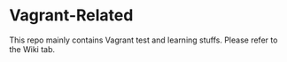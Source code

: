 # Vagrant-Related
This repo mainly contains Vagrant test and learning stuffs. Please refer to the Wiki tab.
